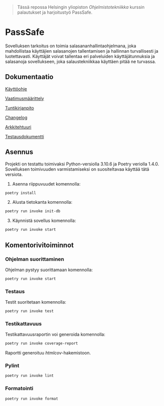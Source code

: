 >Tässä repossa Helsingin yliopiston *Ohjelmistotekniikka* kurssin palautukset ja harjoitustyö PassSafe.
# PassSafe

Sovelluksen tarkoitus on toimia salasananhallintaohjelmana, joka mahdollistaa käyttäjien salasanojen tallentamisen ja hallinnan turvallisesti ja luotettavasti. Käyttäjät voivat tallentaa eri palveluiden käyttäjätunnuksia ja salasanoja sovellukseen, joka salaustekniikkaa käyttäen pitää ne turvassa.


## Dokumentaatio

[Käyttöohje](https://github.com/MineTech0/ot-harjoitustyo/blob/master/dokumentaatio/kayttoohje.md)

[Vaatimusmäärittely](https://github.com/MineTech0/ot-harjoitustyo/blob/master/dokumentaatio/vaatimusmaarittely.md)

[Tuntikirjanpito](https://github.com/MineTech0/ot-harjoitustyo/blob/master/dokumentaatio/tuntikirjanpito.md)

[Changelog](https://github.com/MineTech0/ot-harjoitustyo/blob/master/dokumentaatio/changelog.md)

[Arkkitehtuuri](https://github.com/MineTech0/ot-harjoitustyo/blob/master/dokumentaatio/arkkitehtuuri.md)

[Testausdokumentti](https://github.com/MineTech0/ot-harjoitustyo/blob/master/dokumentaatio/testaus.md)

## Asennus

Projekti on testattu toimivaksi Python-versiolla 3.10.6 ja Poetry veriolla 1.4.0. Sovelluksen toimivuuden varmistamiseksi on suositeltavaa käyttää tätä versiota.

1. Asenna riippuvuudet komennolla:

```bash
poetry install
```
2. Alusta tietokanta komennolla:

```bash
poetry run invoke init-db
```

3. Käynnistä sovellus komennolla:

```bash
poetry run invoke start
```

## Komentorivitoiminnot

### Ohjelman suorittaminen

Ohjelman pystyy suorittamaan komennolla:

```bash
poetry run invoke start
```

### Testaus

Testit suoritetaan komennolla:

```bash
poetry run invoke test
```

### Testikattavuus

Testikattavuusraportin voi generoida komennolla:

```bash
poetry run invoke coverage-report
```

Raportti generoituu _htmlcov_-hakemistoon.

### Pylint

```bash
poetry run invoke lint
```

### Formatointi

```bash
poetry run invoke format
```